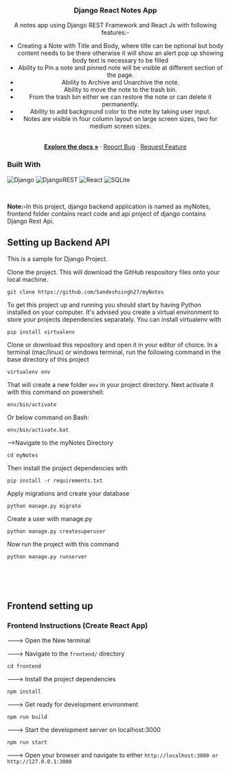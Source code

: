 
<!-- PROJECT LOGO -->
<div align="center">
  <h3 align="center">Django React Notes App</h3>

  <p align="center">
    A notes app using Django REST Framework and React Js with following features:-
    <ul>
        <li>Creating a Note with Title and Body, where title can be optional but body content needs to be there otherwise it will show an alert pop up showing body text is necessary to be filled</li>
        <li>Ability to Pin a note and pinned note will be visible at different section of the page.</li>
        <li>Ability to Archive and Unarchive the note.</li>
        <li>Ability to move the note to the trash bin.</li>
        <li>From the trash bin either we can restore the note or can delete it permanently.</li>
        <li>Ability to add background color to the note by taking user input.</li>
        <li>Notes are visible in four column layout on large screen sizes, two for medium screen sizes.</li>
    </ul>
    <br />
    <a href="https://github.com/Jauharmuhammed/notes-app-django-react"><strong>Explore the docs »</strong></a>
    <!-- <br /> -->
    <!-- <a href="https://notes-django-react.up.railway.app/">View Site</a> -->
    ·
    <a href="https://github.com/Sandeshsingh27/myNotes/issues">Report Bug</a>
    ·
    <a href="https://github.com/Sandeshsingh27/myNotes/issues">Request Feature</a>
  </p>
</div>

### Built With

![Django](https://img.shields.io/badge/Django-092E20?style=for-the-badge&logo=django&logoColor=white)
![DjangoREST](https://img.shields.io/badge/DJANGO-REST-ff1709?style=for-the-badge&logo=django&logoColor=white&color=ff1709&labelColor=gray)
![React](https://img.shields.io/badge/React-20232A?style=for-the-badge&logo=react&logoColor=61DAFB)
![SQLite](https://img.shields.io/badge/SQLite-07405E?style=for-the-badge&logo=sqlite&logoColor=white)

<br>

<b>Note:-</b><span>In this project, django backend application is named as myNotes, frontend folder contains react code and api project of django contains Django Rest Api.</span>


## Setting up Backend API 

This is a sample for Django Project.

Clone the project. This will download the GitHub respository files onto your local machine.

```Shell
git clone https://github.com/Sandeshsingh27/myNotes
```

To get this project up and running you should start by having Python installed on your computer. It's advised you create a virtual environment to store your projects dependencies separately. You can install virtualenv with

```
pip install virtualenv
```

Clone or download this repository and open it in your editor of choice. In a terminal (mac/linux) or windows terminal, run the following command in the base directory of this project

```
virtualenv env
```

That will create a new folder `env` in your project directory. Next activate it with this command on powershell:

```
env/bin/activate
```

Or below command on Bash:
```
env/bin/activate.bat
```

-->Navigate to the myNotes Directory
```
cd myNotes
```

Then install the project dependencies with

```
pip install -r requirements.txt
```

Apply migrations and create your database
```
python manage.py migrate
```
Create a user with manage.py
```
python manage.py createsuperuser
```

Now run the project with this command

```
python manage.py runserver
```

<br>
<br>
<br>


## Frontend setting up

### Frontend Instructions (Create React App) 

---> Open the New terminal

---> Navigate to the `frontend/` directory

```Shell
cd frontend
```

---> Install the project dependencies

```Shell
npm install
```

---> Get ready for development environment

```Shell
npm run build
```

---> Start the development server on localhost:3000

```Shell
npm run start
```

---> Open your browser and navigate to either `http://localhost:3000 or http://127.0.0.1:3000`
<br>
<br>
<br>

</div>
